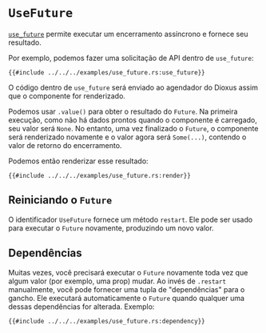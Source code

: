 # `UseFuture`

[`use_future`](https://docs.rs/dioxus-hooks/latest/dioxus_hooks/fn.use_future.html) permite executar um encerramento assíncrono e fornece seu resultado.

Por exemplo, podemos fazer uma solicitação de API dentro de `use_future`:

```rust, no_run
{{#include ../../../examples/use_future.rs:use_future}}
```

O código dentro de `use_future` será enviado ao agendador do Dioxus assim que o componente for renderizado.

Podemos usar `.value()` para obter o resultado do `Future`. Na primeira execução, como não há dados prontos quando o componente é carregado, seu valor será `None`. No entanto, uma vez finalizado o `Future`, o componente será renderizado novamente e o valor agora será `Some(...)`, contendo o valor de retorno do encerramento.

Podemos então renderizar esse resultado:

```rust, no_run
{{#include ../../../examples/use_future.rs:render}}
```

## Reiniciando o `Future`

O identificador `UseFuture` fornece um método `restart`. Ele pode ser usado para executar o `Future` novamente, produzindo um novo valor.

## Dependências

Muitas vezes, você precisará executar o `Future` novamente toda vez que algum valor (por exemplo, uma prop) mudar. Ao invés de `.restart` manualmente, você pode fornecer uma tupla de "dependências" para o gancho. Ele executará automaticamente o `Future` quando qualquer uma dessas dependências for alterada. Exemplo:

```rust, no_run
{{#include ../../../examples/use_future.rs:dependency}}
```
